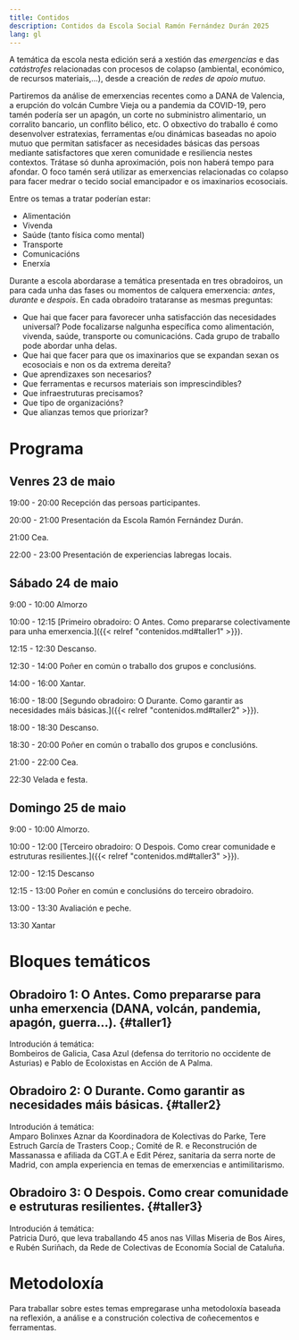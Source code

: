 ```yaml
---
title: Contidos
description: Contidos da Escola Social Ramón Fernández Durán 2025
lang: gl
---
```


A temática da escola nesta edición será a xestión das _emergencias_ e das _catástrofes_ relacionadas con procesos de colapso (ambiental, económico, de recursos materiais,...), desde a creación de _redes de apoio mutuo_.

Partiremos da análise de emerxencias recentes como a DANA de Valencia, a erupción do volcán Cumbre Vieja ou a pandemia da COVID-19, pero tamén podería ser un apagón, un corte no subministro alimentario, un corralito bancario, un conflito bélico, etc. O obxectivo do traballo é como desenvolver estratexias, ferramentas e/ou dinámicas baseadas no apoio mutuo que permitan satisfacer as necesidades básicas das persoas mediante satisfactores que xeren comunidade e resiliencia nestes contextos. Trátase só dunha aproximación, pois non haberá tempo para afondar. O foco tamén será utilizar as emerxencias relacionadas co colapso para facer medrar o tecido social emancipador e os imaxinarios ecosociais.

Entre os temas a tratar poderían estar:

- Alimentación
- Vivenda
- Saúde (tanto física como mental)
- Transporte
- Comunicacións
- Enerxía

Durante a escola abordarase a temática presentada en tres obradoiros, un para cada unha das fases ou momentos de calquera emerxencia: _antes_, _durante_ e _despois_. En cada obradoiro trataranse as mesmas preguntas:

- Que hai que facer para favorecer unha satisfacción das necesidades universal? Pode focalizarse nalgunha específica como alimentación, vivenda, saúde, transporte ou comunicacións. Cada grupo de traballo pode abordar unha delas.
- Que hai que facer para que os imaxinarios que se expandan sexan os ecosociais e non os da extrema dereita?
- Que aprendizaxes son necesarios?
- Que ferramentas e recursos materiais son imprescindibles?
- Que infraestruturas precisamos?
- Que tipo de organizacións?
- Que alianzas temos que priorizar?

# Programa

## Venres 23 de maio

19:00 - 20:00 Recepción das persoas participantes.

20:00 - 21:00 Presentación da Escola Ramón Fernández Durán.

21:00 Cea.

22:00 - 23:00 Presentación de experiencias labregas locais. 

## Sábado 24 de maio

9:00 - 10:00 Almorzo

10:00 - 12:15 [Primeiro obradoiro: O Antes. Como prepararse colectivamente para unha emerxencia.]({{< relref "contenidos.md#taller1" >}}).

12:15 - 12:30 Descanso.

12:30 - 14:00 Poñer en común o traballo dos grupos e conclusións.

14:00 - 16:00 Xantar.

16:00 - 18:00 [Segundo obradoiro: O Durante. Como garantir as necesidades máis básicas.]({{< relref "contenidos.md#taller2" >}}).

18:00 - 18:30 Descanso.

18:30 - 20:00 Poñer en común o traballo dos grupos e conclusións.

21:00 - 22:00 Cea.

22:30 Velada e festa.

## Domingo 25 de maio

9:00 - 10:00 Almorzo.

10:00 - 12:00 [Terceiro obradoiro: O Despois. Como crear comunidade e estruturas resilientes.]({{< relref "contenidos.md#taller3" >}}).

12:00 - 12:15 Descanso

12:15 - 13:00 Poñer en común e conclusións do terceiro obradoiro.

13:00 - 13:30 Avaliación e peche.

13:30 Xantar

# Bloques temáticos

## Obradoiro 1: O Antes. Como prepararse para unha emerxencia (DANA, volcán, pandemia, apagón, guerra...). {#taller1}

Introdución á temática:  
Bombeiros de Galicia, Casa Azul (defensa do territorio no occidente de Asturias) e Pablo de Ecoloxistas en Acción de A Palma.

## Obradoiro 2: O Durante. Como garantir as necesidades máis básicas. {#taller2}

Introdución á temática:  
Amparo Bolinxes Aznar da Koordinadora de Kolectivas do Parke, Tere Estruch García de Trasters Coop.; Comité de R. e Reconstrución de Massanassa e afiliada da CGT.A e Edit Pérez, sanitaria da serra norte de Madrid, con ampla experiencia en temas de emerxencias e antimilitarismo.

## Obradoiro 3: O Despois. Como crear comunidade e estruturas resilientes. {#taller3}

Introdución á temática:  
Patricia Duró, que leva traballando 45 anos nas Villas Miseria de Bos Aires, e Rubén Suriñach, da Rede de Colectivas de Economía Social de Cataluña.

# Metodoloxía

Para traballar sobre estes temas empregarase unha metodoloxía baseada na reflexión, a análise e a construción colectiva de coñecementos e ferramentas.
